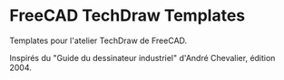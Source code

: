 # FreeCAD TechDraw Templates

Templates pour l'atelier TechDraw de FreeCAD.

Inspirés du "Guide du dessinateur industriel" d'André Chevalier, édition 2004.
